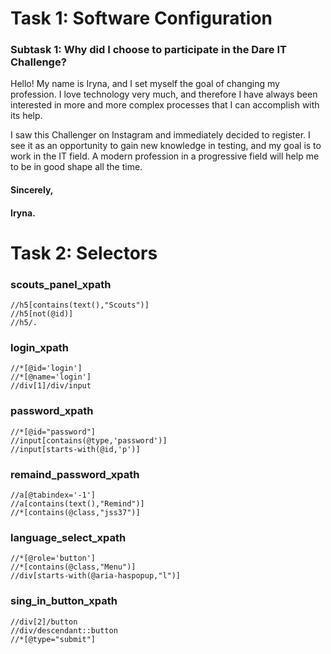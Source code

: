 # Task 1: Software Configuration
### Subtask 1: Why did I choose to participate in the Dare IT Challenge?
Hello! My name is Iryna, and I set myself the goal of changing my profession. I love technology very much, and therefore I have always been interested in more and more complex processes that I can accomplish with its help.

I saw this Challenger on Instagram and immediately decided to register. I see it as an opportunity to gain new knowledge in testing, and my goal is to work in the IT field. A modern profession in a progressive field will help me to be in good shape all the time.

#### Sincerely,
#### Iryna.

# Task 2: Selectors
### **scouts_panel_xpath**
```
//h5[contains(text(),"Scouts")]
//h5[not(@id)]
//h5/.
```
### **login_xpath**
```
//*[@id='login']
//*[@name='login']
//div[1]/div/input
```
### **password_xpath**
```
//*[@id="password"]
//input[contains(@type,'password')]
//input[starts-with(@id,'p')]
```
### **remaind_password_xpath**
```
//a[@tabindex='-1']
//a[contains(text(),"Remind")]
//*[contains(@class,"jss37")]
```
### **language_select_xpath**
```
//*[@role='button']
//*[contains(@class,"Menu")]
//div[starts-with(@aria-haspopup,"l")]
```
### **sing_in_button_xpath**
```
//div[2]/button
//div/descendant::button
//*[@type="submit"]
```